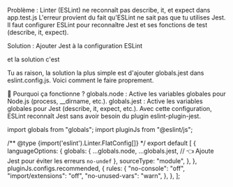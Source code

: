 Problème : Linter (ESLint) ne reconnaît pas describe, it, et expect dans app.test.js
L'erreur provient du fait qu'ESLint ne sait pas que tu utilises Jest. Il faut configurer ESLint pour reconnaître Jest et ses fonctions de test (describe, it, expect).


Solution : Ajouter Jest à la configuration ESLint

et la solution c'est 

Tu as raison, la solution la plus simple est d'ajouter globals.jest dans eslint.config.js. Voici comment le faire proprement.


📌 Pourquoi ça fonctionne ?
globals.node : Active les variables globales pour Node.js (process, __dirname, etc.).
globals.jest : Active les variables globales pour Jest (describe, it, expect, etc.).
Avec cette configuration, ESLint reconnaît Jest sans avoir besoin du plugin eslint-plugin-jest.



import globals from "globals";
import pluginJs from "@eslint/js";

/** @type {import('eslint').Linter.FlatConfig[]} */
export default [
  {
    languageOptions: {
      globals: {
        ...globals.node,
        ...globals.jest, // 👈 Ajoute Jest pour éviter les erreurs `no-undef`
      },
      sourceType: "module",
    },
  },
  pluginJs.configs.recommended,
  {
    rules: {
      "no-console": "off",
      "import/extensions": "off",
      "no-unused-vars": "warn",
    },
  },
];

